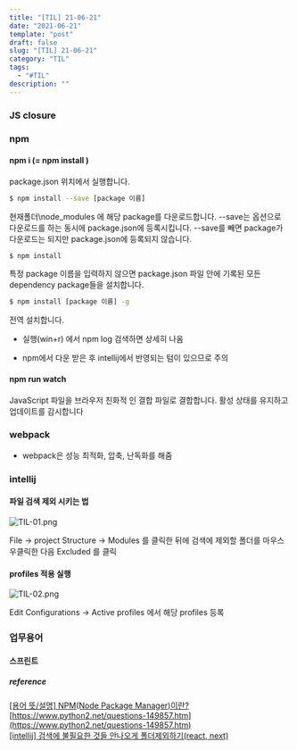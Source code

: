 ```yaml
---
title: "[TIL] 21-06-21"
date: "2021-06-21"
template: "post"
draft: false
slug: "[TIL] 21-06-21"
category: "TIL"
tags:
  - "#TIL"
description: ""
---
```


### JS closure

### npm

#### npm i (= npm install )

package.json 위치에서 실행합니다.

```bash
$ npm install --save [package 이름]
```
현재폴더\node_modules 에 해당 package를 다운로드합니다.
--save는 옵션으로 다운로드를 하는 동시에 package.json에 등록시킵니다. --save를 빼면 package가 다운로드는 되지만 package.json에 등록되지 않습니다.

```bash
$ npm install 
```
특정 package 이름을 입력하지 않으면 package.json 파일 안에 기록된 모든 dependency package들을 설치합니다.

```bash
$ npm install [package 이름] -g
```
전역 설치합니다.

+ 실행(win+r) 에서 npm log 검색하면 상세히 나옴

+ npm에서 다운 받은 후 intellij에서 반영되는 텀이 있으므로 주의


#### npm run watch

JavaScript 파일을 브라우저 친화적 인 결합 파일로 결합합니다. 활성 상태를 유지하고 업데이트를 감시합니다


### webpack

+ webpack은 성능 최적화, 압축, 난독화를 해줌

### intellij

#### 파일 검색 제외 시키는 법

![TIL-01.png](/media/posts/2021-06-21---[TIL]-21-06-21/TIL-01.png)

File -> project Structure -> Modules 를 클릭한 뒤에 검색에 제외할 폴더를 마우스 우클릭한 다음 Excluded 를 클릭

#### profiles 적용 실행

![TIL-02.png](/media/posts/2021-06-21---[TIL]-21-06-21/TIL-02.png)

Edit Configurations -> Active profiles 에서 해당 profiles 등록

### 업무용어

#### 스프린트

##### reference
[[용어 뜻/설명] NPM(Node Package Manager)이란?](https://m.blog.naver.com/PostView.naver?isHttpsRedirect=true&blogId=azure0777&logNo=220824611799)  
[https://www.python2.net/questions-149857.htm](https://www.python2.net/questions-149857.htm)  
[[intellij] 검색에 불필요한 것들 안나오게 폴더제외하기(react, next)](https://lemontia.tistory.com/955)